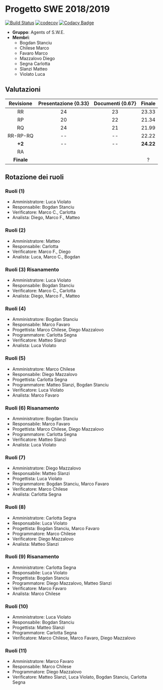 # Progetto SWE 2018/2019
[![Build Status](https://travis-ci.com/MarcoChilese/Agents-of-S.W.E..svg?token=oQdfUE2xcjByCYsprNx7&branch=develop)](https://travis-ci.com/MarcoChilese/Agents-of-S.W.E.)
[![codecov](https://codecov.io/gh/MarcoChilese/Agents-of-S.W.E./branch/feature%2FProdotto/graph/badge.svg?token=D60mjJmIq6)](https://codecov.io/gh/MarcoChilese/Agents-of-S.W.E.)
[![Codacy Badge](https://api.codacy.com/project/badge/Grade/f91c84190d194d909800e3269b001666)](https://www.codacy.com?utm_source=github.com&amp;utm_medium=referral&amp;utm_content=MarcoChilese/Agents-of-S.W.E.&amp;utm_campaign=Badge_Grade)
* __Gruppo__: Agents of S.W.E.
* __Membri__:
  * Bogdan Stanciu
  * Chilese Marco
  * Favaro Marco
  * Mazzalovo Diego
  * Segna Carlotta
  * Slanzi Matteo
  * Violato Luca
  
## Valutazioni
| Revisione | Presentazione {0.33} | Documenti {0.67} | Finale |
|:---------:|:--------------------:|:----------------:|:------:|
|     RR    |          24          |        23        |  23.33 |
|     RP    |          20          |        22        |  21.34 |
|     RQ    |          24            |      21            |    21.99    |
|     RR-RP-RQ    |         --           |        --        |    22.22    |
|     **+2**    |         --           |        --        |    **24.22**    |
|     RA    |                      |                  |        |
|    **Finale**    |                      |                  |  ? |

## Rotazione dei ruoli
### Ruoli (1)
- Amministratore: Luca Violato
- Responsabile: Bogdan Stanciu
- Verificatore: Marco C., Carlotta
- Analista: Diego, Marco F., Matteo

### Ruoli (2)
- Amministratore: Matteo
- Responsabile: Carlotta
- Verificatore: Marco F., Diego
- Analista: Luca, Marco C., Bogdan


### Ruoli (3) Risanamento
- Amministratore: Luca Violato
- Responsabile: Bogdan Stanciu
- Verificatore: Marco C., Carlotta
- Analista: Diego, Marco F., Matteo

### Ruoli (4)
- Amministratore: Bogdan Stanciu
- Responsabile: Marco Favaro
- Progettista: Marco Chilese, Diego Mazzalovo
- Programmatore: Carlotta Segna
- Verificatore: Matteo Slanzi
- Analista: Luca Violato

### Ruoli (5)
- Amministratore: Marco Chilese
- Responsabile: Diego Mazzalovo
- Progettista: Carlotta Segna
- Programmatore: Matteo Slanzi, Bogdan Stanciu
- Verificatore: Luca Violato
- Analista: Marco Favaro

### Ruoli (6) Risanamento
- Amministratore: Bogdan Stanciu
- Responsabile: Marco Favaro
- Progettista: Marco Chilese, Diego Mazzalovo
- Programmatore: Carlotta Segna
- Verificatore: Matteo Slanzi
- Analista: Luca Violato

### Ruoli (7)
- Amministratore: Diego Mazzalovo
- Responsabile: Matteo Slanzi
- Progettista: Luca Violato
- Programmatore: Bogdan Stanciu, Marco Favaro
- Verificatore: Marco Chilese
- Analista: Carlotta Segna


### Ruoli (8)
- Amministratore: Carlotta Segna
- Responsabile: Luca Violato
- Progettista: Bogdan Stanciu, Marco Favaro
- Programmatore: Marco Chilese
- Verificatore: Diego Mazzalovo
- Analista: Matteo Slanzi


### Ruoli (9) Risanamento
- Amministratore: Carlotta Segna
- Responsabile: Luca Violato
- Progettista: Bogdan Stanciu
- Programmatore: Diego Mazzalovo, Matteo Slanzi
- Verificatore: Marco Favaro
- Analista: Marco Chilese

### Ruoli (10)
- Amministratore: Luca Violato
- Responsabile: Bogdan Stanciu
- Progettista: Matteo Slanzi
- Programmatore:  Carlotta Segna
- Verificatore: Marco Chilese, Marco Favaro, Diego Mazzalovo

### Ruoli (11) 
- Amministratore: Marco Favaro
- Responsabile: Marco Chilese
- Programmatore: Diego Mazzalovo
- Verificatore: Matteo Slanzi, Luca Violato, Bogdan Stanciu, Carlotta Segna
